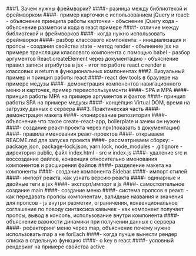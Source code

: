 ###1. Зачем нужны фреймворки?
 ####- разница между библиотекой и фреймворком
 ####- пример карточки с использованием jQuery и react: 
    - объяснение принципа работы карточки
    - объснение jQuery кода
    - объяснение разметки и кода в react примере
 ####- отличие между библиотекой и фреймворков
 ####- когда нужно использовать фреймворки
 ####- разбор классового компонента:
     - инициализация и пропсы
     - создания свойства state
     - метод render
     - объянение jsx на примере трансляции классового компонента с помощью babel
     - разбор аргументов React.createElement через документацию
     - объяснение правил записи атрибутов в jsx
     - итог по работе react с render в классовых и return в функциональных компонентах 
###2. Визуальный пример и принцип работы react
 ####- react dev tools в браузере на примере медузы 
 ####- демонстрация компонентов навигационного меню и карточек, пример переиспользуемочти
 ####- SPA и MPA 
 ####- принцип работы MPA на примере аргументов и фактов
 ####- принцип работы SPA на примере медузы
 ####- концепция Virtual DOM, время на загрузку данных с сервера
###3. Практическая часть
 ####- демонстрация макета
 ####- клонирование репозитория
 ####- объяснение что такое create-react-app, boilerplate и зачем он нужен
 ####- создание реакт-проекта через npx(показать в документации)
 ####- правила именования реакт-проектов
 ####- открываем README.md для запуска проекта
 ####- рассматриваем сборку:
     - package.json, package-lock.json, yarn.lock, node_modules
     - .gitignore
     - директория public, файл index.html
     - src и index.js
 ####- удаление src и воссоздание файлов, конвенция относительно именования компонентов и расширения файлов
 ####- разделение макета на компоненты
 ####- создание компонента Sidebar
 ####- импорт стилей
 ####- импорт реакта, как узнать версию реакта
 ####- одинарные и двойные теги в jsx
 ####- экспорт/импорт в js
 ####- самостоятельное создание main
 ####- создание меню
 ####- система пропсов в реакт:
     - как передавать пропсы компонентам, валидные названия и значения для пропсов
     - js внутри разметки, ограничения, конвенциональное соглашение по поводу синтаксиса кавычек 
     - как компонент получает пропсы, вывод в консоль, использование внутри компонента
 ####- объяснение важности динамики при получении данных с сервера
 ####- рефакторинг меню через map, объяснение почему нужно использовать map а не forEach
 ####- когда лучше вынести рендер списка в отдельную функцию
 ####- о key в react
 ####- условный рендеринг на примере  свойства active
 
